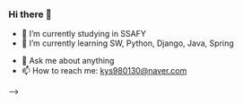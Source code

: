 ### Hi there 👋


<!-- **eunseo130/eunseo130** is a ✨ _special_ ✨ repository because its `README.md` (this file) appears on your GitHub profile.

Here are some ideas to get you started:-->

- 🔭 I’m currently studying in SSAFY
- 🌱 I’m currently learning SW, Python, Django, Java, Spring
<!-- - 👯 I’m looking to collaborate on ... -->
<!-- - 🤔 I’m looking for help with ... -->
- 💬 Ask me about anything
- 📫 How to reach me: kys980130@naver.com
<!-- - 😄 Pronouns: ... -->
<!-- - ⚡ Fun fact: ... --> -->
<!-- 
![Anurag's GitHub stats](https://github-readme-stats.vercel.app/api?username=eunseo130&show_icons=true&theme=gruvbox_light)
![Top Langs](https://github-readme-stats.vercel.app/api/top-langs/?username=eunseo130&theme=gruvbox_light)
 -->
